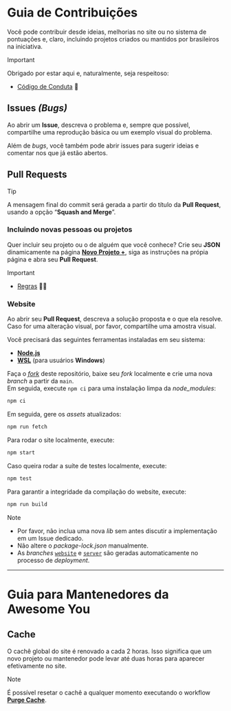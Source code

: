 # Guia de Contribuições

Você pode contribuir desde ideias, melhorias no site ou no sistema de pontuações e, claro, incluindo projetos criados ou mantidos por brasileiros na iniciativa.

> [!IMPORTANT]
>
> Obrigado por estar aqui e, naturalmente, seja respeitoso:
>
> - [Código de Conduta](./CODE_OF_CONDUCT.md) 🤝

## Issues _(Bugs)_

Ao abrir um **Issue**, descreva o problema e, sempre que possível, compartilhe uma reprodução básica ou um exemplo visual do problema.

Além de _bugs_, você também pode abrir issues para sugerir ideias e comentar nos que já estão abertos.

## Pull Requests

> [!TIP]
>
> A mensagem final do commit será gerada a partir do título da **Pull Request**, usando a opção “**Squash and Merge**”.

### Incluindo novas pessoas ou projetos

Quer incluir seu projeto ou o de alguém que você conhece? Crie seu **JSON** dinamicamente na página [**Novo Projeto +**](https://awesomeyou.io/new/), siga as instruções na própia página e abra seu **Pull Request**.

> [!IMPORTANT]
>
> - [Regras](./docs/RULES.md) 🧑‍⚖️

### Website

Ao abrir seu **Pull Request**, descreva a solução proposta e o que ela resolve. Caso for uma alteração visual, por favor, compartilhe uma amostra visual.

Você precisará das seguintes ferramentas instaladas em seu sistema:

- [**Node.js**](https://nodejs.org/en/download/package-manager)
- [**WSL**](https://learn.microsoft.com/pt-br/windows/wsl/install) (para usuários **Windows**)

Faça o [ _fork_](https://github.com/wellwelwel/awesomeyou/fork) deste repositório, baixe seu _fork_ localmente e crie uma nova _branch_ a partir da `main`.  
Em seguida, execute `npm ci` para uma instalação limpa da _node_modules_:

```sh
npm ci
```

Em seguida, gere os _assets_ atualizados:

```sh
npm run fetch
```

Para rodar o site localmente, execute:

```sh
npm start
```

Caso queira rodar a suíte de testes localmente, execute:

```sh
npm test
```

Para garantir a integridade da compilação do website, execute:

```sh
npm run build
```

> [!NOTE]
>
> - Por favor, não inclua uma nova _lib_ sem antes discutir a implementação em um Issue dedicado.
> - Não altere o _package-lock.json_ manualmente.
> - As _branches_ [`website`](https://github.com/wellwelwel/awesomeyou/tree/website) e [`server`](https://github.com/wellwelwel/awesomeyou/tree/server) são geradas automaticamente no processo de _deployment_.

---

# Guia para Mantenedores da Awesome You

## Cache

O cachê global do site é renovado a cada 2 horas. Isso significa que um novo projeto ou mantenedor pode levar até duas horas para aparecer efetivamente no site.

> [!NOTE]
>
> É possível resetar o cachê a qualquer momento executando o workflow [**Purge Cache**](https://github.com/wellwelwel/awesomeyou/actions/workflows/cd_purge.yml).
